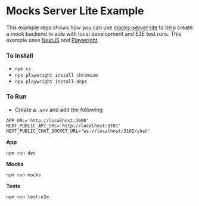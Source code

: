 # Mocks Server Lite Example

This example repo shows how you can use [mocks-server-lite](https://github.com/burt202/mocks-server-lite) to help create a mock backend to aide with local development and E2E test runs. This example uses [NextJS](https://nextjs.org/) and [Playwright](https://playwright.dev/)

### To Install

- `npm ci`
- `npx playwright install chromium`
- `npx playwright install-deps`

### To Run

- Create a `.env` and add the following

```
APP_URL='http://localhost:3000'
NEXT_PUBLIC_API_URL='http://localhost:3101'
NEXT_PUBLIC_CHAT_SOCKET_URL='ws://localhost:3101/chat'
```

**App**

`npm run dev`

**Mocks**

`npm run mocks`

**Tests**

`npm run test:e2e`
